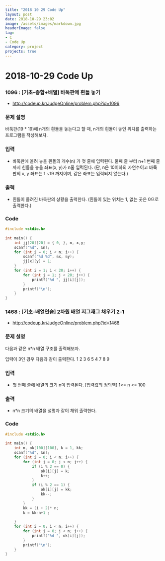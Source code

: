```yaml
---
title: "2018 10 29 Code Up"
layout: post
date: 2018-10-29 23:02
image: /assets/images/markdown.jpg
headerImage: false
tag:
- C
- Code Up
category: project
projects: true
---
```


# 2018-10-29 Code Up

### 1096 : [기초-종합+배열] 바둑판에 흰돌 놓기

- http://codeup.kr/JudgeOnline/problem.php?id=1096

### 문제 설명 

 바둑판(19 * 19)에 n개의 흰돌을 놓는다고 할 때, n개의 흰돌이 놓인 위치를 출력하는 프로그램을 작성해보자.

### 입력 

- 바둑판에 올려 놓을 흰돌의 개수(n) 가 첫 줄에 입력된다.
  둘째 줄 부터 n+1 번째 줄까지 힌돌을 놓을 좌표(x, y)가 n줄 입력된다.
  (단, n은 10이하의 자연수이고 바둑 판의 x, y 좌표는 1 ~19 까지이며, 같은 좌표는 입력되지 않는다.)

### 출력

- 흰돌이 올려진 바둑판의 상황을 출력한다. (흰돌이 있는 위치는 1, 없는 곳은 0으로 출력한다.)



### Code 

```c
#include <stdio.h>
 
int main() {
    int jj[20][20] = { 0, }, n, x,y;
    scanf("%d", &n);
    for (int i = 0; i < n; i++) {
        scanf("%d %d", &x, &y);
        jj[x][y] = 1;
    }
    for (int i = 1; i < 20; i++) {
        for (int j = 1; j < 20; j++) {
            printf("%d ", jj[i][j]);
        }
        printf("\n");
    }
}
```



### 1468 : [기초-배열연습] 2차원 배열 지그재그 채우기 2-1 

- http://codeup.kr/JudgeOnline/problem.php?id=1468

### 문제 설명 

 다음과 같은 n*n 배열 구조를 출력해보자.

입력이 3인 경우 다음과 같이 출력한다.
1 2 3
6 5 4
7 8 9

### 입력 

- 첫 번째 줄에 배열의 크기 n이 입력된다.
  [입력값의 정의역]
  1<=  n <= 100

### 출력

- n*n 크기의 배열을 설명과 같이 채워 출력한다.

### Code 

```c
#include <stdio.h>
 
int main() {
    int n, ok[100][100], k = 1, kk;
    scanf("%d", &n);
    for (int i = 0; i < n; i++) {
        for (int j = 0; j < n; j++) {
            if (i % 2 == 0) {
                ok[i][j] = k;
                k++;
            }
            if (i % 2 == 1) {
                ok[i][j] = kk;
                kk--;
            }
        }
        kk = (i + 2)* n;
        k = kk-n+1 ;
         
    }
    for (int i = 0; i < n; i++) {
        for (int j = 0; j < n; j++) {
            printf("%d ", ok[i][j]);
        }
        printf("\n");
    }
}
```

















